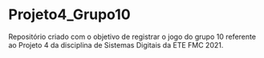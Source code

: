 # Projeto4_Grupo10
Repositório criado com o objetivo de registrar o jogo do grupo 10 referente ao Projeto 4 da disciplina de Sistemas Digitais da ETE FMC 2021.

